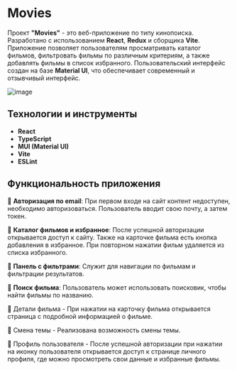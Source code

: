 # Movies

Проект **"Movies"** - это веб-приложение по типу кинопоиска. Разработано с использованием **React**, **Redux** и сборщика **Vite**. Приложение позволяет пользователям просматривать каталог фильмов, фильтровать фильмы по различным критериям, а также добавлять фильмы в список избранного. Пользовательский интерфейс создан на базе **Material UI**, что обеспечивает современный и отзывчивый интерфейс.

![image](https://github.com/user-attachments/assets/00950552-bfd4-4501-aaf4-52b661b17834)


## Технологии и инструменты

- **React**
- **TypeScript**
- **MUI (Material UI)**
- **Vite**
- **ESLint**

## Функциональность приложения

📌 **Авторизация по email**: При первом входе на сайт контент недоступен, необходимо авторизоваться. Пользователь вводит свою почту, а затем токен.

📌 **Каталог фильмов и избранное**: После успешной авторизации открывается доступ к сайту. Также на карточке фильма есть кнопка добавления в избранное. При повторном нажатии фильм удаляется из списка избранного.

📌 **Панель с фильтрами**: Служит для навигации по фильмам и фильтрации результатов.

📌 **Поиск фильма**: Пользователь может использовать поисковик, чтобы найти фильмы по названию.

📌 Детали фильма - При нажатии на карточку фильма открывается страница с подробной информацией о фильме.

📌 Смена темы - Реализована возможность смены темы.

📌 Профиль пользователя - После успешной авторизации при нажатии на иконку пользователя открывается доступ к странице личного профиля, где можно просмотреть свои данные и избранные фильмы.
